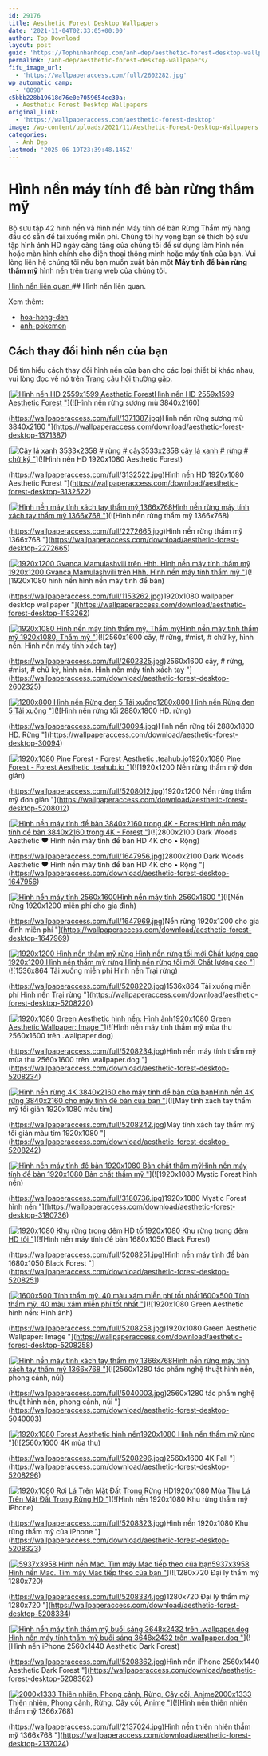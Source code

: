 ```yaml
---
id: 29176
title: Aesthetic Forest Desktop Wallpapers
date: '2021-11-04T02:33:05+00:00'
author: Top Download
layout: post
guid: 'https://Tophinhanhdep.com/anh-dep/aesthetic-forest-desktop-wallpapers/'
permalink: /anh-dep/aesthetic-forest-desktop-wallpapers/
fifu_image_url:
  - 'https://wallpaperaccess.com/full/2602282.jpg'
wp_automatic_camp:
  - '8098'
c5bbb228b19618d76e0e7059654cc30a:
  - Aesthetic Forest Desktop Wallpapers
original_link:
  - 'https://wallpaperaccess.com/aesthetic-forest-desktop'
image: /wp-content/uploads/2021/11/Aesthetic-Forest-Desktop-Wallpapers.jpg
categories:
  - Ảnh Đẹp
lastmod: '2025-06-19T23:39:48.145Z'
---
```

# Hình nền máy tính để bàn rừng thẩm mỹ

Bộ sưu tập 42 hình nền và hình nền Máy tính để bàn Rừng Thẩm mỹ hàng đầu có sẵn để tải xuống miễn phí. Chúng tôi hy vọng bạn sẽ thích bộ sưu tập hình ảnh HD ngày càng tăng của chúng tôi để sử dụng làm hình nền hoặc màn hình chính cho điện thoại thông minh hoặc máy tính của bạn. Vui lòng liên hệ chúng tôi nếu bạn muốn xuất bản một **Máy tính để bàn rừng thẩm mỹ** hình nền trên trang web của chúng tôi.

[Hình nền liên quan ](#related) ## Hình nền liên quan.

   
 Xem thêm:

   
- [hoa-hong-den](https://tophinhanhdep.com/hoa-hong/hoa-hong-den/)
- [anh-pokemon](https://tophinhanhdep.com/anh-anime/anh-pokemon/)

## Cách thay đổi hình nền của bạn

 Để tìm hiểu cách thay đổi hình nền của bạn cho các loại thiết bị khác nhau, vui lòng đọc về nó trên [Trang câu hỏi thường gặp](https://tophinhanhdep.com/faq/).

  
[[![Hình nền HD 2559x1599 Aesthetic Forest](https://wallpaperaccess.com/full/2602282.jpg)Hình nền HD 2559x1599 Aesthetic Forest "](https://wallpaperaccess.com/download/aesthetic-forest-desktop-2602282)](![Hình nền rừng sương mù 3840x2160)

(https://wallpaperaccess.com/full/1371387.jpg)Hình nền rừng sương mù 3840x2160 "](https://wallpaperaccess.com/download/aesthetic-forest-desktop-1371387)

[[![Cây lá xanh 3533x2358 # rừng # cây](https://wallpaperaccess.com/full/5207979.jpg)3533x2358 cây lá xanh # rừng # chữ ký "](https://wallpaperaccess.com/download/aesthetic-forest-desktop-5207979)](![Hình nền HD 1920x1080 Aesthetic Forest)

(https://wallpaperaccess.com/full/3132522.jpg)Hình nền HD 1920x1080 Aesthetic Forest "](https://wallpaperaccess.com/download/aesthetic-forest-desktop-3132522)

[[![Hình nền máy tính xách tay thẩm mỹ 1366x768](https://wallpaperaccess.com/full/5207985.jpg)Hình nền rừng máy tính xách tay thẩm mỹ 1366x768 "](https://wallpaperaccess.com/download/aesthetic-forest-desktop-5207985)](![Hình nền rừng thẩm mỹ 1366x768)

(https://wallpaperaccess.com/full/2272665.jpg)Hình nền rừng thẩm mỹ 1366x768 "](https://wallpaperaccess.com/download/aesthetic-forest-desktop-2272665)

[[![1920x1200 Gvanca Mamulashvili trên Hhh.  Hình nền máy tính thẩm mỹ](https://wallpaperaccess.com/full/2510478.jpg)1920x1200 Gvanca Mamulashvili trên Hhh. Hình nền máy tính thẩm mỹ "](https://wallpaperaccess.com/download/aesthetic-forest-desktop-2510478)](![1920x1080 hình nền hình nền máy tính để bàn)

(https://wallpaperaccess.com/full/1153262.jpg)1920x1080 wallpaper desktop wallpaper "](https://wallpaperaccess.com/download/aesthetic-forest-desktop-1153262)

[[![1920x1080 Hình nền máy tính thẩm mỹ, Thẩm mỹ](https://wallpaperaccess.com/full/2508256.jpg)Hình nền máy tính thẩm mỹ 1920x1080, Thẩm mỹ "](https://wallpaperaccess.com/download/aesthetic-forest-desktop-2508256)](![2560x1600 cây, # rừng, #mist, # chữ ký, hình nền.  Hình nền máy tính xách tay)

(https://wallpaperaccess.com/full/2602325.jpg)2560x1600 cây, # rừng, #mist, # chữ ký, hình nền. Hình nền máy tính xách tay "](https://wallpaperaccess.com/download/aesthetic-forest-desktop-2602325)

[[![1280x800 Hình nền Rừng đen 5 Tải xuống](https://wallpaperaccess.com/full/5187841.jpg)1280x800 Hình nền Rừng đen 5 Tải xuống "](https://wallpaperaccess.com/download/aesthetic-forest-desktop-5187841)](![Hình nền rừng tối 2880x1800 HD.  rừng)

(https://wallpaperaccess.com/full/30094.jpg)Hình nền rừng tối 2880x1800 HD. Rừng "](https://wallpaperaccess.com/download/aesthetic-forest-desktop-30094)

[[![1920x1080 Pine Forest - Forest Aesthetic .teahub.io](https://wallpaperaccess.com/full/5185999.jpg)1920x1080 Pine Forest - Forest Aesthetic .teahub.io "](https://wallpaperaccess.com/download/aesthetic-forest-desktop-5185999)](![1920x1200 Nền rừng thẩm mỹ đơn giản)

(https://wallpaperaccess.com/full/5208012.jpg)1920x1200 Nền rừng thẩm mỹ đơn giản "](https://wallpaperaccess.com/download/aesthetic-forest-desktop-5208012)

[[![Hình nền máy tính để bàn 3840x2160 trong 4K - Forest](https://wallpaperaccess.com/full/5208055.png)Hình nền máy tính để bàn 3840x2160 trong 4K - Forest "](https://wallpaperaccess.com/download/aesthetic-forest-desktop-5208055)](![2800x2100 Dark Woods Aesthetic ❤ Hình nền máy tính để bàn HD 4K cho • Rộng)

(https://wallpaperaccess.com/full/1647956.jpg)2800x2100 Dark Woods Aesthetic ❤ Hình nền máy tính để bàn HD 4K cho • Rộng "](https://wallpaperaccess.com/download/aesthetic-forest-desktop-1647956)

[[![Hình nền máy tính 2560x1600](https://wallpaperaccess.com/full/3924904.jpg)Hình nền máy tính 2560x1600 "](https://wallpaperaccess.com/download/aesthetic-forest-desktop-3924904)](![Nền rừng 1920x1200 miễn phí cho gia đình)

(https://wallpaperaccess.com/full/1647969.jpg)Nền rừng 1920x1200 cho gia đình miễn phí "](https://wallpaperaccess.com/download/aesthetic-forest-desktop-1647969)

[[![1920x1200 Hình nền thẩm mỹ rừng Hình nền rừng tối mới Chất lượng cao](https://wallpaperaccess.com/full/768603.jpg)1920x1200 Hình nền thẩm mỹ rừng Hình nền rừng tối mới Chất lượng cao "](https://wallpaperaccess.com/download/aesthetic-forest-desktop-768603)](![1536x864 Tải xuống miễn phí Hình nền Trại rừng)

(https://wallpaperaccess.com/full/5208220.jpg)1536x864 Tải xuống miễn phí Hình nền Trại rừng "](https://wallpaperaccess.com/download/aesthetic-forest-desktop-5208220)

[[![1920x1080 Green Aesthetic hình nền: Hình ảnh](https://wallpaperaccess.com/full/3544289.jpg)1920x1080 Green Aesthetic Wallpaper: Image "](https://wallpaperaccess.com/download/aesthetic-forest-desktop-3544289)](![Hình nền máy tính thẩm mỹ mùa thu 2560x1600 trên .wallpaper.dog)

(https://wallpaperaccess.com/full/5208234.jpg)Hình nền máy tính thẩm mỹ mùa thu 2560x1600 trên .wallpaper.dog "](https://wallpaperaccess.com/download/aesthetic-forest-desktop-5208234)

[[![Hình nền rừng 4K 3840x2160 cho máy tính để bàn của bạn](https://wallpaperaccess.com/full/5208238.jpg)Hình nền 4K rừng 3840x2160 cho máy tính để bàn của bạn "](https://wallpaperaccess.com/download/aesthetic-forest-desktop-5208238)](![Máy tính xách tay thẩm mỹ tối giản 1920x1080 màu tím)

(https://wallpaperaccess.com/full/5208242.jpg)Máy tính xách tay thẩm mỹ tối giản màu tím 1920x1080 "](https://wallpaperaccess.com/download/aesthetic-forest-desktop-5208242)

[[![Hình nền máy tính để bàn 1920x1080 Bản chất thẩm mỹ](https://wallpaperaccess.com/full/5208243.jpg)Hình nền máy tính để bàn 1920x1080 Bản chất thẩm mỹ "](https://wallpaperaccess.com/download/aesthetic-forest-desktop-5208243)](![1920x1080 Mystic Forest hình nền)

(https://wallpaperaccess.com/full/3180736.jpg)1920x1080 Mystic Forest hình nền "](https://wallpaperaccess.com/download/aesthetic-forest-desktop-3180736)

[[![1920x1080 Khu rừng trong đêm HD tối](https://wallpaperaccess.com/full/5208245.jpg)1920x1080 Khu rừng trong đêm HD tối "](https://wallpaperaccess.com/download/aesthetic-forest-desktop-5208245)](![Hình nền máy tính để bàn 1680x1050 Black Forest)

(https://wallpaperaccess.com/full/5208251.jpg)Hình nền máy tính để bàn 1680x1050 Black Forest "](https://wallpaperaccess.com/download/aesthetic-forest-desktop-5208251)

[[![1600x500 Tính thẩm mỹ.  40 màu xám miễn phí tốt nhất](https://wallpaperaccess.com/full/1170110.jpg)1600x500 Tính thẩm mỹ. 40 màu xám miễn phí tốt nhất "](https://wallpaperaccess.com/download/aesthetic-forest-desktop-1170110)](![1920x1080 Green Aesthetic hình nền: Hình ảnh)

(https://wallpaperaccess.com/full/5208258.jpg)1920x1080 Green Aesthetic Wallpaper: Image "](https://wallpaperaccess.com/download/aesthetic-forest-desktop-5208258)

[[![Hình nền máy tính xách tay thẩm mỹ 1366x768](https://wallpaperaccess.com/full/5208262.jpg)Hình nền rừng máy tính xách tay thẩm mỹ 1366x768 "](https://wallpaperaccess.com/download/aesthetic-forest-desktop-5208262)](![2560x1280 tác phẩm nghệ thuật hình nền, phong cảnh, núi)

(https://wallpaperaccess.com/full/5040003.jpg)2560x1280 tác phẩm nghệ thuật hình nền, phong cảnh, núi "](https://wallpaperaccess.com/download/aesthetic-forest-desktop-5040003)

[[![1920x1080 Forest Aesthetic hình nền](https://wallpaperaccess.com/full/5208267.jpg)1920x1080 Hình nền thẩm mỹ rừng "](https://wallpaperaccess.com/download/aesthetic-forest-desktop-5208267)](![2560x1600 4K mùa thu)

(https://wallpaperaccess.com/full/5208296.jpg)2560x1600 4K Fall "](https://wallpaperaccess.com/download/aesthetic-forest-desktop-5208296)

[[![1920x1080 Rơi Lá Trên Mặt Đất Trong Rừng HD](https://wallpaperaccess.com/full/5208302.jpg)1920x1080 Mùa Thu Lá Trên Mặt Đất Trong Rừng HD "](https://wallpaperaccess.com/download/aesthetic-forest-desktop-5208302)](![Hình nền 1920x1080 Khu rừng thẩm mỹ iPhone)

(https://wallpaperaccess.com/full/5208323.jpg)Hình nền 1920x1080 Khu rừng thẩm mỹ của iPhone "](https://wallpaperaccess.com/download/aesthetic-forest-desktop-5208323)

[[![5937x3958 Hình nền Mac.  Tìm máy Mac tiếp theo của bạn](https://wallpaperaccess.com/full/1474290.jpg)5937x3958 Hình nền Mac. Tìm máy Mac tiếp theo của bạn "](https://wallpaperaccess.com/download/aesthetic-forest-desktop-1474290)](![1280x720 Đại lý thẩm mỹ 1280x720)

(https://wallpaperaccess.com/full/5208334.jpg)1280x720 Đại lý thẩm mỹ 1280x720 "](https://wallpaperaccess.com/download/aesthetic-forest-desktop-5208334)

[[![Hình nền máy tính thẩm mỹ buổi sáng 3648x2432 trên .wallpaper.dog](https://wallpaperaccess.com/full/5208346.jpg)Hình nền máy tính thẩm mỹ buổi sáng 3648x2432 trên .wallpaper.dog "](https://wallpaperaccess.com/download/aesthetic-forest-desktop-5208346)](![Hình nền iPhone 2560x1440 Aesthetic Dark Forest)

(https://wallpaperaccess.com/full/5208362.jpg)Hình nền iPhone 2560x1440 Aesthetic Dark Forest "](https://wallpaperaccess.com/download/aesthetic-forest-desktop-5208362)

[[![2000x1333 Thiên nhiên, Phong cảnh, Rừng, Cây cối, Anime](https://wallpaperaccess.com/full/4025737.jpg)2000x1333 Thiên nhiên, Phong cảnh, Rừng, Cây cối, Anime "](https://wallpaperaccess.com/download/aesthetic-forest-desktop-4025737)](![Hình nền thiên nhiên thẩm mỹ 1366x768)

(https://wallpaperaccess.com/full/2137024.jpg)Hình nền thiên nhiên thẩm mỹ 1366x768 "](https://wallpaperaccess.com/download/aesthetic-forest-desktop-2137024)
